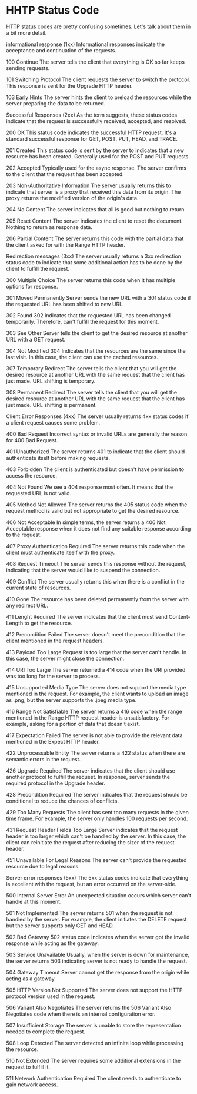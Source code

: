 # HHTP Status Code

HTTP status codes are pretty confusing sometimes. Let's talk about them in a bit more detail.

informational response (1xx)
Informational responses indicate the acceptance and continuation of the requests.

100 Continue
The server tells the client that everything is OK so far keeps sending requests.

101 Switching Protocol
The client requests the server to switch the protocol. This response is sent for the Upgrade HTTP header.

103 Early Hints
The server hints the client to preload the resources while the server preparing the data to be returned.

Successful Responses (2xx)
As the term suggests, these status codes indicate that the request is successfully received, accepted, and resolved.

200 OK
This status code indicates the successful HTTP request. It's a standard successful response for GET, POST, PUT, HEAD, and TRACE.

201 Created
This status code is sent by the server to indicates that a new resource has been created. Generally used for the POST and PUT requests.

202 Accepted
Typically used for the async response. The server confirms to the client that the request has been accepted.

203 Non-Authoritative Information
The server usually returns this to indicate that server is a proxy that received this data from its origin. The proxy returns the modified version of the origin's data.

204 No Content
The server indicates that all is good but nothing to return.

205 Reset Content
The server indicates the client to reset the document. Nothing to return as response data.

206 Partial Content
The server returns this code with the partial data that the client asked for with the Range HTTP header.

Redirection messages (3xx)
The server usually returns a 3xx redirection status code to indicate that some additional action has to be done by the client to fulfill the request.

300 Multiple Choice
The server returns this code when it has multiple options for response.

301 Moved Permanently
Server sends the new URL with a 301 status code if the requested URL has been shifted to new URL.

302 Found
302 indicates that the requested URL has been changed temporarily. Therefore, can't fulfill the request for this moment.

303 See Other
Server tells the client to get the desired resource at another URL with a GET request.

304 Not Modified
304 Indicates that the resources are the same since the last visit. In this case, the client can use the cached resources.

307 Temporary Redirect
The server tells the client that you will get the desired resource at another URL with the same request that the client has just made. URL shifting is temporary.

308 Permanent Redirect
The server tells the client that you will get the desired resource at another URL with the same request that the client has just made. URL shifting is permanent.

Client Error Responses (4xx)
The server usually returns 4xx status codes if a client request causes some problem.

400 Bad Request
Incorrect syntax or invalid URLs are generally the reason for 400 Bad Request.

401 Unauthorized
The server returns 401 to indicate that the client should authenticate itself before making requests.

403 Forbidden
The client is authenticated but doesn't have permission to access the resource.

404 Not Found
We see a 404 response most often. It means that the requested URL is not valid.

405 Method Not Allowed
The server returns the 405 status code when the request method is valid but not appropriate to get the desired resource.

406 Not Acceptable
In simple terms, the server returns a 406 Not Acceptable response when it does not find any suitable response according to the request.

407 Proxy Authentication Required
The server returns this code when the client must authenticate itself with the proxy.

408 Request Timeout
The server sends this response without the request, indicating that the server would like to suspend the connection.

409 Conflict
The server usually returns this when there is a conflict in the current state of resources.

410 Gone
The resource has been deleted permanently from the server with any redirect URL.

411 Lenght Required
The server indicates that the client must send Content-Length to get the resource.

412 Precondition Failed
The server doesn't meet the precondition that the client mentioned in the request headers.

413 Payload Too Large
Request is too large that the server can't handle. In this case, the server might close the connection.

414 URI Too Large
The server returned a 414 code when the URI provided was too long for the server to process.

415 Unsupported Media Type
The server does not support the media type mentioned in the request. For example, the client wants to upload an image as .png, but the server supports the .jpeg media type.

416 Range Not Satisfiable
The server returns a 416 code when the range mentioned in the Range HTTP request header is unsatisfactory. For example, asking for a portion of data that doesn't exist.

417 Expectation Failed
The server is not able to provide the relevant data mentioned in the Expect HTTP header.

422 Unprocessable Entity
The server returns a 422 status when there are semantic errors in the request.

426 Upgrade Required
The server indicates that the client should use another protocol to fulfill the request. In response, server sends the required protocol in the Upgrade header.

428 Precondition Required
The server indicates that the request should be conditional to reduce the chances of conflicts.

429 Too Many Requests
The client has sent too many requests in the given time frame. For example, the server only handles 100 requests per second.

431 Request Header Fields Too Large
Server indicates that the request header is too larger which can't be handled by the server. In this case, the client can reinitiate the request after reducing the sizer of the request header.

451 Unavailable For Legal Reasons
The server can't provide the requested resource due to legal reasons.

Server error responses (5xx)
The 5xx status codes indicate that everything is excellent with the request, but an error occurred on the server-side.

500 Internal Server Error
An unexpected situation occurs which server can't handle at this moment.

501 Not Implemented
The server returns 501 when the request is not handled by the server. For example, the client initiates the DELETE request but the server supports only GET and HEAD.

502 Bad Gateway
502 status code indicates when the server got the invalid response while acting as the gateway.

503 Service Unavailable
Usually, when the server is down for maintenance, the server returns 503 indicating server is not ready to handle the request.

504 Gateway Timeout
Server cannot get the response from the origin while acting as a gateway.

505 HTTP Version Not Supported
The server does not support the HTTP protocol version used in the request.

506 Variant Also Negotiates
The server returns the 506 Variant Also Negotiates code when there is an internal configuration error.

507 Insufficient Storage
The server is unable to store the representation needed to complete the request.

508 Loop Detected
The server detected an infinite loop while processing the resource.

510 Not Extended
The server requires some additional extensions in the request to fulfill it.

511 Network Authentication Required
The client needs to authenticate to gain network access.